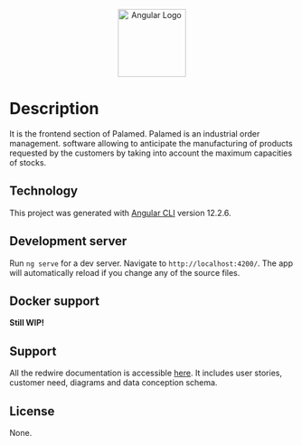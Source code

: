 <p align="center">
  <a href="https://angular.io/" target="blank"><img src="https://angular.io/assets/images/logos/angular/angular.svg" width="120" alt="Angular Logo" /></a>
</p>

# Description

It is the frontend section of Palamed. Palamed is an industrial order management. software allowing to anticipate the manufacturing of products requested by the customers by taking into account the maximum capacities of stocks.

## Technology

This project was generated with [Angular CLI](https://github.com/angular/angular-cli) version 12.2.6.

## Development server

Run `ng serve` for a dev server. Navigate to `http://localhost:4200/`. The app will automatically reload if you change any of the source files.

## Docker support

****Still WIP!****

## Support

All the redwire documentation is accessible [here](https://confluence.uha4point0.fr/display/FR/StaedelinHugo). 
It includes user stories, customer need, diagrams and data conception schema.

## License

None.
